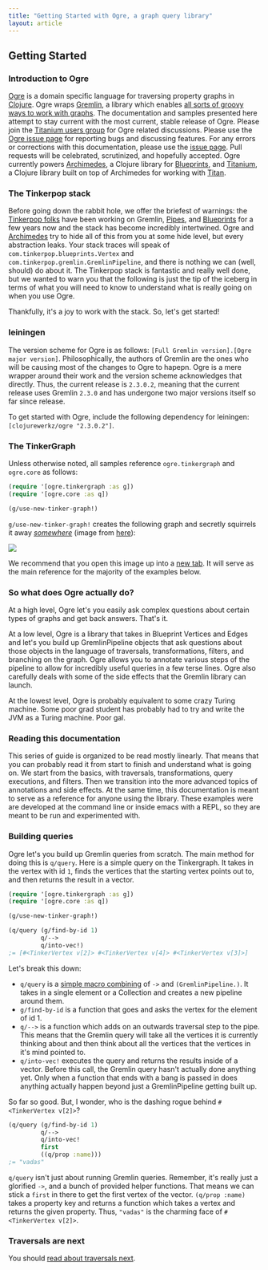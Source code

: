 ```yaml
---
title: "Getting Started with Ogre, a graph query library"
layout: article
---
```



## Getting Started 

### Introduction to Ogre

[Ogre](http://github.com/clojurewerkz/ogre) is a domain specific
language for traversing property graphs in
[Clojure](http://clojure.org/). Ogre wraps
[Gremlin](https://github.com/tinkerpop/gremlin/wiki), a library which
enables
[all sorts of groovy ways to work with graphs](http://gremlindocs.com/).
The documentation and samples presented here attempt to stay current
with the most current, stable release of Ogre. Please join the
[Titanium users group](https://groups.google.com/forum/#!forum/clojure-titanium)
for Ogre related discussions. Please use the
[Ogre issue page](https://github.com/clojurewerkz/ogre/issues) for
reporting bugs and discussing features. For any errors or corrections
with this documentation, please use the
[issue page](https://github.com/clojurewerkz/ogre.docs). Pull requests
will be celebrated, scrutinized, and hopefully accepted. Ogre
currently powers
[Archimedes](https://github.com/clojurewerkz/archimedes), a Clojure
library for
[Blueprints](https://github.com/tinkerpop/blueprints/wiki), and
[Titanium](https://github.com/clojurewerkz/titanium), a Clojure
library built on top of Archimedes for working with
[Titan](http://thinkaurelius.github.com/titan/).

### The Tinkerpop stack

Before going down the rabbit hole, we offer the briefest of warnings:
the [Tinkerpop folks](https://github.com/tinkerpop?tab=members) have
been working on Gremlin,
[Pipes](https://github.com/tinkerpop/pipes/wiki), and
[Blueprints](https://github.com/tinkerpop/blueprints/wiki) for a few
years now and the stack has become incredibly intertwined. Ogre and
[Archimedes](https://github.com/clojurewerkz/archimedes) try to hide
all of this from you at some hide level, but every abstraction leaks.
Your stack traces will speak of `com.tinkerpop.blueprints.Vertex` and
`com.tinkerpop.gremlin.GremlinPipeline`, and there is nothing we can
(well, should) do about it. The Tinkerpop stack is fantastic and
really well done, but we wanted to warn you that the following is just
the tip of the iceberg in terms of what you will need to know to
understand what is really going on when you use Ogre.

Thankfully, it's a joy to work with the stack. So, let's get started!

### leiningen

The version scheme for Ogre is as follows:
`[Full Gremlin version].[Ogre major version]`. Philosophically, the
authors of Gremlin are the ones who will be causing most of the
changes to Ogre to hapepn. Ogre is a mere wrapper around their work
and the version scheme acknowledges that directly. Thus, the current
release is `2.3.0.2`, meaning that the current release uses Gremlin
`2.3.0` and has undergone two major versions itself so far since
release.

To get started with Ogre, include the following dependency for
leiningen: `[clojurewerkz/ogre "2.3.0.2"]`.

### The TinkerGraph

Unless otherwise noted, all samples reference `ogre.tinkergraph` and
`ogre.core` as follows:

```clojure 
(require '[ogre.tinkergraph :as g]) 
(require '[ogre.core :as q]) 

(g/use-new-tinker-graph!)
```

`g/use-new-tinker-graph!` creates the following graph and secretly
squirrels it away
[_somewhere_](https://github.com/clojurewerkz/ogre/blob/master/src/ogre/tinkergraph.clj#L10)
(image from
[here](http://github.com/tinkerpop/blueprints/wiki/Property-Graph-Model)):

<img src="https://github.com/tinkerpop/blueprints/raw/master/doc/images/graph-example-1.jpg"></img>

We recommend that you open this image up into a
[new tab](https://github.com/tinkerpop/blueprints/raw/master/doc/images/graph-example-1.jpg).
It will serve as the main reference for the majority of the examples below. 

### So what does Ogre actually do? 

At a high level, Ogre let's you easily ask complex questions about
certain types of graphs and get back answers. That's it.

At a low level, Ogre is a library that takes in Blueprint Vertices and
Edges and let's you build up GremlinPipeline objects that ask
questions about those objects in the language of traversals,
transformations, filters, and branching on the graph. Ogre allows you
to annotate various steps of the pipeline to allow for incredibly
useful queries in a few terse lines. Ogre also carefully deals with some of
the side effects that the Gremlin library can launch. 

At the lowest level, Ogre is probably equivalent to some crazy Turing
machine. Some poor grad student has probably had to try and write the
JVM as a Turing machine. Poor gal.

### Reading this documentation

This series of guide is organized to be read mostly linearly. That
means that you can probably read it from start to finish and
understand what is going on. We start from the basics, with
traversals, transformations, query executions, and filters. Then we
transition into the more advanced topics of annotations and side
effects. At the same time, this documentation is meant to serve as a
reference for anyone using the library. These examples were are
developed at the command line or inside emacs with a REPL, so they are
meant to be run and experimented with.


### Building queries 

Ogre let's you build up Gremlin queries from scratch. The main method
for doing this is `q/query`. Here is a simple query on the
Tinkergraph. It takes in the vertex with id `1`, finds the vertices
that the starting vertex points out to, and then returns the result in
a vector.

``` clojure
(require '[ogre.tinkergraph :as g]) 
(require '[ogre.core :as q]) 

(g/use-new-tinker-graph!)

(q/query (g/find-by-id 1)
         q/-->
         q/into-vec!)
;= [#<TinkerVertex v[2]> #<TinkerVertex v[4]> #<TinkerVertex v[3]>]
```

Let's break this down: 

* `q/query` is a
  [simple macro combining](https://github.com/clojurewerkz/ogre/blob/master/src/ogre/util.clj#L13)
  of `->` and `(GremlinPipeline.)`. It takes in a single element or a
  Collection and creates a new pipeline around them.
* `g/find-by-id` is a function that goes and asks the vertex for the
  element of id 1. 
* `q/-->` is a function which adds on an outwards traversal step to
  the pipe. This means that the Gremlin query will take all the
  vertices it is currently thinking about and then think about all the
  vertices that the vertices in it's mind pointed to.
* `q/into-vec!` executes the query and returns the results inside of a
  vector. Before this call, the Gremlin query hasn't actually done
  anything yet. Only when a function that ends with a bang is passed
  in does anything actually happen beyond just a GremlinPipeline
  getting built up. 

So far so good. But, I wonder, who is the dashing rogue behind
`#<TinkerVertex v[2]>`?

``` clojure
(q/query (g/find-by-id 1)
         q/-->
         q/into-vec!
         first
         ((q/prop :name)))
;= "vadas"
```

`q/query` isn't just about running Gremlin queries. Remember, it's
really just a glorified `->`, and a bunch of provided helper
functions. That means we can stick a `first` in there to get the first
vertex of the vector. `(q/prop :name)` takes a property key and
returns a function which takes a vertex and returns the given
property. Thus, `"vadas"` is the charming face of `#<TinkerVertex
v[2]>`.

### Traversals are next

You should [read about traversals next](/articles/traversals.html). 
